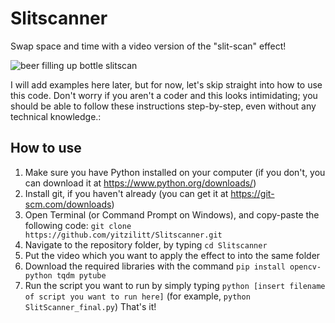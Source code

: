 # Slitscanner
Swap space and time with a video version of the "slit-scan" effect!

![beer filling up bottle slitscan](https://user-images.githubusercontent.com/28551587/228295253-76ab0be0-ca43-44d4-8f9a-d4eec3132287.png)

I will add examples here later, but for now, let's skip straight into how to use this code. Don't worry if you aren't a coder and this looks intimidating; you should be able to follow these instructions step-by-step, even without any technical knowledge.:
## How to use
1. Make sure you have Python installed on your computer (if you don't, you can download it at https://www.python.org/downloads/)
2. Install git, if you haven't already (you can get it at https://git-scm.com/downloads)
3. Open Terminal (or Command Prompt on Windows), and copy-paste the following code: `git clone https://github.com/yitzilitt/Slitscanner.git`
4. Navigate to the repository folder, by typing `cd Slitscanner`
5. Put the video which you want to apply the effect to into the same folder
6. Download the required libraries with the command `pip install opencv-python tqdm pytube`
7. Run the script you want to run by simply typing `python [insert filename of script you want to run here]` (for example, `python SlitScanner_final.py`)
That's it!
